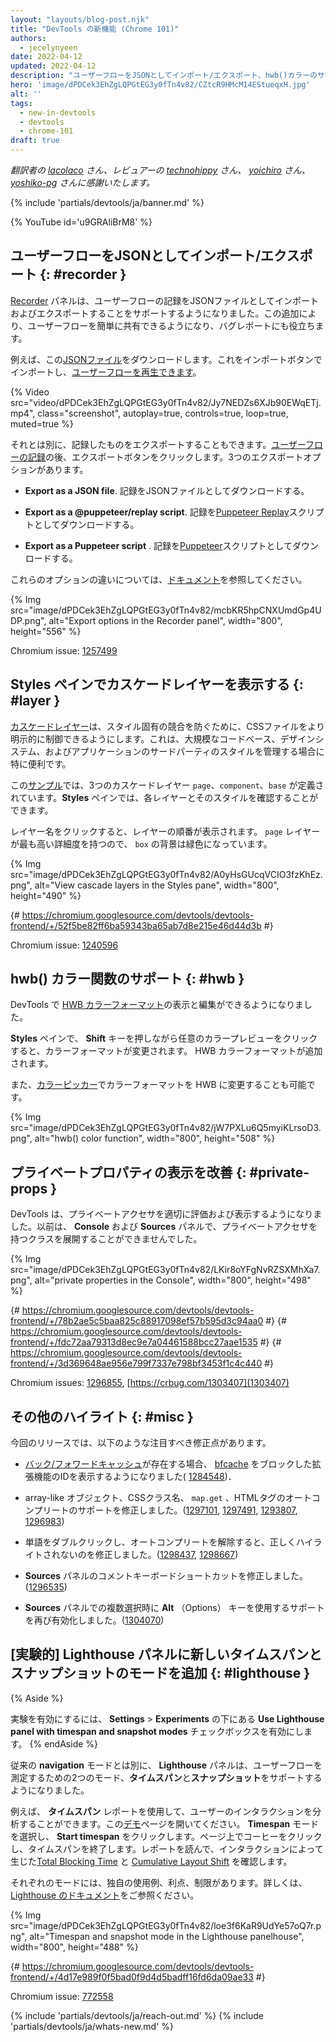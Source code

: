 ```yaml
---
layout: "layouts/blog-post.njk"
title: "DevTools の新機能 (Chrome 101)"
authors:
  - jecelynyeen
date: 2022-04-12
updated: 2022-04-12
description: "ユーザーフローをJSONとしてインポート/エクスポート、hwb()カラーのサポート、 Styles ペインでのカスケードレイヤーの表示など。"
hero: 'image/dPDCek3EhZgLQPGtEG3y0fTn4v82/CZtcR9HMcM14EStueqxH.jpg'
alt: ''
tags:
  - new-in-devtools
  - devtools
  - chrome-101
draft: true
---
```


*翻訳者の [lacolaco](https://github.com/lacolaco) さん、レビュアーの [technohippy](https://github.com/technohippy) さん、 [yoichiro](https://github.com/yoichiro) さん、 [yoshiko-pg](https://github.com/yoshiko-pg) さんに感謝いたします。*

{% include 'partials/devtools/ja/banner.md' %}

{% YouTube id='u9GRAliBrM8' %}

<!-- ## Import and export recorded user flows as a JSON file  {: #recorder } -->
## ユーザーフローをJSONとしてインポート/エクスポート  {: #recorder }

<!-- The [Recorder](/docs/devtools/recorder) panel now supports importing and exporting user flow recordings as a JSON file. This addition makes it easier to share user flows and can be useful for bug reporting. -->
[Recorder](/docs/devtools/recorder) パネルは、ユーザーフローの記録をJSONファイルとしてインポートおよびエクスポートすることをサポートするようになりました。この追加により、ユーザーフローを簡単に共有できるようになり、バグレポートにも役立ちます。

<!-- For example, download this [JSON file](https://storage.googleapis.com/web-dev-uploads/file/dPDCek3EhZgLQPGtEG3y0fTn4v82/vzQbv2rUfTz2DEmx06Gv.json). You can import it with the import button and [replay the user flow](/docs/devtools/recorder/#replay). -->
例えば、この[JSONファイル](https://storage.googleapis.com/web-dev-uploads/file/dPDCek3EhZgLQPGtEG3y0fTn4v82/vzQbv2rUfTz2DEmx06Gv.json)をダウンロードします。これをインポートボタンでインポートし、[ユーザーフローを再生できます](/docs/devtools/recorder/#replay)。

{% Video src="video/dPDCek3EhZgLQPGtEG3y0fTn4v82/Jy7NEDZs6XJb90EWqETj.mp4", class="screenshot", autoplay=true, controls=true, loop=true, muted=true %}

<!-- Apart from that, you can export the recording as well. After [recording a user flow](/docs/devtools/recorder/#record), click on the export button. There are 3 export options: -->
それとは別に、記録したものをエクスポートすることもできます。[ユーザーフローの記録](/docs/devtools/recorder/#record)の後、エクスポートボタンをクリックします。3つのエクスポートオプションがあります。

<!-- - **Export as a JSON file**. Download the recording as a JSON file. -->
- **Export as a JSON file**. 記録をJSONファイルとしてダウンロードする。
<!-- - **Export as a @puppeteer/replay script**. Download the recording as a [Puppeteer Replay](https://github.com/puppeteer/replay) script.  -->
- **Export as a @puppeteer/replay script**. 記録を[Puppeteer Replay](https://github.com/puppeteer/replay)スクリプトとしてダウンロードする。
<!-- - **Export as a Puppeteer script** . Download the recording as [Puppeteer](https://pptr.dev/) script. -->
- **Export as a Puppeteer script** . 記録を[Puppeteer](https://pptr.dev/)スクリプトとしてダウンロードする。

<!-- Consult [the documentation](/docs/devtools/recorder/#export-flows) to learn more about the differences between these options. -->
これらのオプションの違いについては、[ドキュメント](/docs/devtools/recorder/#export-flows)を参照してください。

{% Img src="image/dPDCek3EhZgLQPGtEG3y0fTn4v82/mcbKR5hpCNXUmdGp4UDP.png", alt="Export options in the Recorder panel", width="800", height="556" %}

Chromium issue: [1257499](https://crbug.com/1257499)


<!-- ## View cascade layers in the Styles pane {: #layer } -->
## Styles ペインでカスケードレイヤーを表示する {: #layer }

<!-- [Cascade layers](/blog/cascade-layers/) enable more explicit control of your CSS files to prevent style-specificity conflicts. This is particularly useful for large codebases, design systems, and when managing third party styles in applications. -->
[カスケードレイヤー](/blog/cascade-layers/)は、スタイル固有の競合を防ぐために、CSSファイルをより明示的に制御できるようにします。これは、大規模なコードベース、デザインシステム、およびアプリケーションのサードパーティのスタイルを管理する場合に特に便利です。

<!-- In this [example](https://jec.fyi/demo/cascade-layer), there are 3 cascade layers defined: `page`, `component` and `base`. In the **Styles** pane, you can view each layer and its styles. -->
この[サンプル](https://jec.fyi/demo/cascade-layer)では、3つのカスケードレイヤー `page`、`component`、`base` が定義されています。**Styles** ペインでは、各レイヤーとそのスタイルを確認することができます。

<!-- Click on the layer name to view the layer order. The `page` layer has the highest specificity, therefore the `box` background is green.  -->
レイヤー名をクリックすると、レイヤーの順番が表示されます。 `page` レイヤーが最も高い詳細度を持つので、 `box` の背景は緑色になっています。

{% Img src="image/dPDCek3EhZgLQPGtEG3y0fTn4v82/A0yHsGUcqVCIO3fzKhEz.png", alt="View cascade layers in the Styles pane", width="800", height="490" %}

{# https://chromium.googlesource.com/devtools/devtools-frontend/+/52f5be82ff6ba59343ba65ab7d8e215e46d44d3b #}

Chromium issue: [1240596](https://crbug.com/1240596)


<!-- ## Support for the hwb() color function {: #hwb } -->
## hwb() カラー関数のサポート {: #hwb }

<!-- You can now view and edit [HWB color format](https://drafts.csswg.org/css-color/#the-hwb-notation) in DevTools. -->
DevTools で [HWB カラーフォーマット](https://drafts.csswg.org/css-color/#the-hwb-notation)の表示と編集ができるようになりました。

<!-- In the **Styles** pane, hold the **Shift** key and click on any color preview to change the color format. The HWB color format is added. -->
**Styles** ペインで、 **Shift** キーを押しながら任意のカラープレビューをクリックすると、カラーフォーマットが変更されます。 HWB カラーフォーマットが追加されます。

<!-- Alternatively, you can change the color format to HWB in the [color picker](/docs/devtools/css/reference/#color-picker). -->
また、[カラーピッカー](/docs/devtools/css/reference/#color-picker)でカラーフォーマットを HWB に変更することも可能です。

{% Img src="image/dPDCek3EhZgLQPGtEG3y0fTn4v82/jW7PXLu6Q5myiKLrsoD3.png", alt="hwb() color function", width="800", height="508" %}


<!-- ## Improved the display of private properties {: #private-props } -->
## プライベートプロパティの表示を改善 {: #private-props }

<!-- DevTools now properly evaluates and displays private accessors. Previously, you couldn't expand classes with private accessors in the **Console** and the **Sources** panel. -->
DevTools は、プライベートアクセサを適切に評価および表示するようになりました。以前は、 **Console** および **Sources** パネルで、プライベートアクセサを持つクラスを展開することができませんでした。

{% Img src="image/dPDCek3EhZgLQPGtEG3y0fTn4v82/LKir8oYFgNvRZSXMhXa7.png", alt="private properties in the Console", width="800", height="498" %}

{# https://chromium.googlesource.com/devtools/devtools-frontend/+/78b2ae5c5baa825c88917098ef57b595d3c94aa0 #}
{# https://chromium.googlesource.com/devtools/devtools-frontend/+/fdc72aa79313d8ec9e7a04461588bcc27aae1535 #}
{# https://chromium.googlesource.com/devtools/devtools-frontend/+/3d369648ae956e799f7337e798bf3453f1c4c440 #}

Chromium issues: [1296855](https://crbug.com/1296855), [https://crbug.com/1303407](1303407)


<!-- ## Miscellaneous highlights {: #misc } -->
## その他のハイライト {: #misc }

<!-- These are some noteworthy fixes in this release: -->
今回のリリースでは、以下のような注目すべき修正点があります。

<!-- - The [Back/forward cache](/blog/new-in-devtools-98/#bfcache) now displays the extension ID which blocked [bfcache](https://web.dev/bfcache/) when present.( [1284548](https://crbug.com/1284548)) -->
- [バック/フォワードキャッシュ](/blog/new-in-devtools-98/#bfcache)が存在する場合、 [bfcache](https://web.dev/bfcache/) をブロックした拡張機能のIDを表示するようになりました( [1284548](https://crbug.com/1284548))．
<!-- - Fixed autocompletion support for array-like objects, CSS class names, `map.get` and HTML tags. ([1297101](https://crbug.com/1297101), [1297491](https://crbug.com/1297491), [1293807](https://crbug.com/1293807), [1296983](https://crbug.com/1296983)) -->
- array-like オブジェクト、CSSクラス名、 `map.get` 、HTMLタグのオートコンプリートのサポートを修正しました。([1297101](https://crbug.com/1297101), [1297491](https://crbug.com/1297491), [1293807](https://crbug.com/1293807), [1296983](https://crbug.com/1296983))
<!-- - Fixed incorrect highlights when double-clicking on words and undoing autocomplete. ([1298437](https://crbug.com/1298437), [1298667](https://crbug.com/1298667)) -->
- 単語をダブルクリックし、オートコンプリートを解除すると、正しくハイライトされないのを修正しました。([1298437](https://crbug.com/1298437), [1298667](https://crbug.com/1298667))
<!-- - Fixed comment keyboard shortcut in the **Sources** panel. ([1296535](https://crbug.com/1296535)) -->
- **Sources** パネルのコメントキーボードショートカットを修正しました。([1296535](https://crbug.com/1296535))
<!-- - Re-enable support for using **Alt** (Options) key for multi selection in the **Sources** panel. ([1304070](https://crbug.com/1304070)) -->
- **Sources** パネルでの複数選択時に **Alt** （Options） キーを使用するサポートを再び有効化しました。([1304070](https://crbug.com/1304070))

 
<!-- ## [Experimental] New timespan and snapshot mode in the Lighthouse panel {: #lighthouse } -->
## [実験的] Lighthouse パネルに新しいタイムスパンとスナップショットのモードを追加 {: #lighthouse }

{% Aside %}
<!-- To enable the experiment, enable the **Use Lighthouse panel with timespan and snapshot modes** checkbox under **Settings** > **Experiments**. -->
実験を有効にするには、 **Settings** > **Experiments** の下にある **Use Lighthouse panel with timespan and snapshot modes** チェックボックスを有効にします。
{% endAside %}

<!-- Apart from the existing **navigation** mode, the **Lighthouse** panel now support two more modes on measuring user flows - **timespan** and **snapshot**. -->
従来の **navigation** モードとは別に、 **Lighthouse** パネルは、ユーザーフローを測定するための2つのモード、**タイムスパン**と**スナップショット**をサポートするようになりました。

<!-- For example, you can use the **timespan** reports to analyze user interactions. Open this [demo](https://coffee-cart.netlify.app/) page. Select the **Timespan** mode and click on **Start timespan**. On the page, click on a coffee and end the timespan. Read the report to find out the [Total Blocking Time](https://web.dev/tbt/) and [Cumulative Layout Shift](https://web.dev/cls/) that were caused by the interaction. -->
例えば、 **タイムスパン** レポートを使用して、ユーザーのインタラクションを分析することができます。この[デモ](https://coffee-cart.netlify.app/)ページを開いてください。 **Timespan** モードを選択し、 **Start timespan** をクリックします。ページ上でコーヒーをクリックし、タイムスパンを終了します。レポートを読んで、インタラクションによって生じた[Total Blocking Time](https://web.dev/tbt/) と [Cumulative Layout Shift](https://web.dev/cls/) を確認します。

<!-- Each mode has its own unique use cases, benefits, and limitations. Please refer to the [Lighthouse documentation](https://github.com/GoogleChrome/lighthouse/blob/master/docs/user-flows.md) for more information. -->
それぞれのモードには、独自の使用例、利点、制限があります。詳しくは、[Lighthouse のドキュメント](https://github.com/GoogleChrome/lighthouse/blob/master/docs/user-flows.md)をご参照ください。

{% Img src="image/dPDCek3EhZgLQPGtEG3y0fTn4v82/loe3f6KaR9UdYe57oQ7r.png", alt="Timespan and snapshot mode in the Lighthouse panelhouse", width="800", height="488" %}

{# https://chromium.googlesource.com/devtools/devtools-frontend/+/4d17e989f0f5bad0f9d4d5badff16fd6da09ae33 #}

Chromium issue: [772558](https://crbug.com/772558)

{% include 'partials/devtools/ja/reach-out.md' %}
{% include 'partials/devtools/ja/whats-new.md' %}
